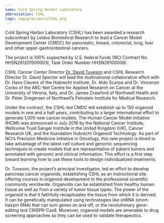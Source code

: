 ```yaml
---
name: Cold Spring Harbor Laboratory
abbreviation: CSHL
logo: img/providers/CSHL.png
---
```


Cold Spring Harbor Laboratory (CSHL) has been awarded a research subcontract by Leidos Biomedical Research to lead a Cancer Model Development Center (CMDC) for pancreatic, breast, colorectal, lung, liver and other upper-gastrointestinal cancers.

The project is 100% supported by U.S. federal funds (NCI Contract No. HHSN261201500003I, Task Order Number HHSN26100008).

CSHL Cancer Center Director [Dr. David Tuveson](https://www.cshl.edu/research/faculty-staff/david-tuveson/) and CSHL Research Director Dr. David Spector will lead the multinational collaborative effort with Dr. Hans Clevers of the Hubrecht Institute, Dr. Aldo Scarpa and Dr. Vincenzo Corbo of the ARC-Net Centre for Applied Research on Cancer at the University of Verona, Italy, and Dr. James Crawford of Northwell Health and Dr. Peter Gregersen of Northwell’s Feinstein Institute for Medical Research.

Under the contract, the CSHL-led CMDC will establish up to 150 organoid models in one and a half years, contributing to a larger international effort to generate 1,000 new cancer models. The Human Cancer Model Initiative (HCMI) was announced in July 2016 by the National Cancer Institute, Wellcome Trust Sanger Institute in the United Kingdom (UK), Cancer Research UK, and the foundation Hubrecht Organoid Technology. As part of NCI’s Precision Medicine Initiative in Oncology, this new project is timed to take advantage of the latest cell culture and genomic sequencing techniques to create models that are representative of patient tumors and annotated with genomic and clinical information. This effort is a first step toward learning how to use these tools to design individualized treatments.

Dr. Tuveson, the project’s principal investigator, led an effort to develop pancreas cancer organoids, establishing CSHL as an instructional site offering courses in organoid development to the professional scientific community worldwide. Organoids can be established from healthy human tissue as well as from a variety of tumor tissue types. The power of the organoid is that it faithfully recapitulates the tissue from which it is derived. It can be genetically manipulated using technologies like shRNA (short-hairpin RNA) that can turn genes on and off, or the revolutionary gene-editing tool CRISPR-Cas9. Moreover, organoid models are amenable to drug screening approaches so they can be used to validate therapeutics.

